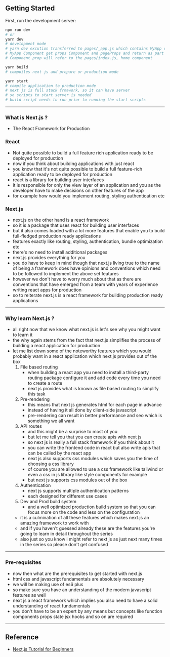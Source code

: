 ## Getting Started

First, run the development server:

```bash
npm run dev
# or
yarn dev
# development mode
# yarn dev excution transferred to pages/_app.js which contains MyApp component
# MyApp Component get props Component and pageProps and return as part of the jsx
# Component prop will refer to the pages/index.js, home component

yarn build
# compoiles next js and prepare or production mode

yarn start
# compile application to production mode
# next js is full stack frmawork, so it can have server
# so scripts to start server is needed
# build script needs to run prior to running the start scripts
```

---

### What is Next.js ?

- The React Framework for Production

### React

- Not quite possible to build a full feature rich application ready to be deployed for production
- now if you think about building applications with just react
- you know that it's not quite possible to build a full feature-rich application ready to be deployed for production
- react is a library for building user interfaces
- it is responsible for only the view layer of an application and you as the developer have to make decisions on other features of the app
- for example how would you implement routing, styling authentication etc

### Next.js

- next.js on the other hand is a react framework
- so it is a package that uses react for building user interfaces
- but it also comes loaded with a lot more features that enable you to build full-fledged production ready applications
- features exactly like routing, styling, authentication, bundle optimization etc
- there's no need to install additional packages
- next.js provides everything for you
- you do have to keep in mind though that next.js living true to the name of being a framework does have opinions and conventions which need to be followed to implement the above set features
- however we don't have to worry much about that as there are conventions that have emerged from a team with years of experience writing react apps for production
- so to reiterate next.js is a react framework for building production ready applications

---

### Why learn Next.js ?

- all right now that we know what next.js is let's see why you might want to learn it
- the why again stems from the fact that next.js simplifies the process of building a react application for production
- let me list down some of the noteworthy features which you would probably want in a react application which next js provides out of the box
  1. File based routing
     - when building a react app you need to install a third-party routing package configure it and add code every time you need to create a route
     - next js provides what is known as file based routing to simplify this task
  2. Pre-rendering
     - this means that next js generates html for each page in advance
     - instead of having it all done by client-side javascript
     - pre-rendering can result in better performance and seo which is something we all want
  3. API routes
     - and this might be a surprise to most of you
     - but let me tell you that you can create apis with next js
     - so next js is really a full stack framework if you think about it
     - you can write the frontend code in react but also write apis that can be called by the react app
     - next js also supports css modules which saves you the time of choosing a css library
     - of course you are allowed to use a css framework like tailwind or even a css in js library like style components for example
     - but next js supports css modules out of the box
  4. Authentication
     - next js supports multiple authentication patterns
     - each designed for different use cases
  5. Dev and Prod build system
     - and a well optimized production build system so that you can focus more on the code and less on the configuration
  - it is a culmination of all these features which makes next.js an amazing framework to work with
  - and if you haven't guessed already these are the features you're going to learn in detail throughout the series
  - also just so you know i might refer to next js as just next many times in the series so please don't get confused

---

### Pre-requisites

- now then what are the prerequisites to get started with next.js
- html css and javascript fundamentals are absolutely necessary
- we will be making use of es6 plus
- so make sure you have an understanding of the modern javascript features as well
- next js a react framework which implies you also need to have a solid understanding of react fundamentals
- you don't have to be an expert by any means but concepts like function components props state jsx hooks and so on are required

---

## Reference

- [Next.js Tutorial for Beginners](https://www.youtube.com/playlist?list=PLC3y8-rFHvwgC9mj0qv972IO5DmD-H0ZH)

